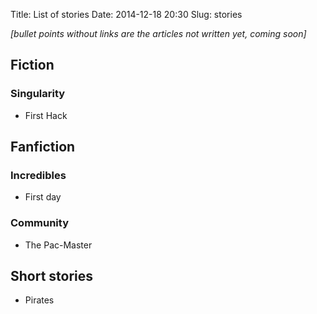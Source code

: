 Title: List of stories
Date: 2014-12-18 20:30
Slug: stories

*[bullet points without links are the articles not written yet, coming soon]*

## Fiction

### Singularity

- First Hack  <!-- 1 (top) -->



## Fanfiction

### Incredibles

- First day <!-- 2 -->

### Community

- The Pac-Master <!-- 4 -->



## Short stories

- Pirates <!-- 3 -->


<!--
## Fiction

### Singularity world

- Max and metro. steal data.

- Escape building.

### Mirage world


## Fanfiction

### Incredibles

- First day

- First battle

- Supervillain apprentice

- Social Engineering lecture

### Community

- Pacman competition with City College

- Abed inception

### HPMOR

- Harry vs Twins - pranks comppetition //+More of the cans of comed-tea

- Harry vs Tracey - rationalist on a love potion

- Harry vs peevez.

- Agents


## Short stories

- Nerdy magician

- Fallout meets How to Train your Dragon

- Space pirates crew stray on a mysterious planet, try to escape.


## Essays

- Plot

- de-bono

- joke structure.

## Other
-->
